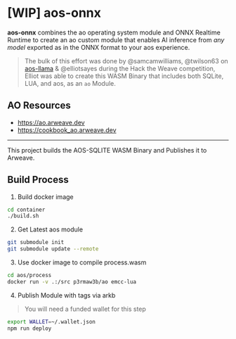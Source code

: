 # [WIP] aos-onnx

**aos-onnx** combines the ao operating system module and ONNX Realtime Runtime to create an ao custom module that enables AI inference from *any model* exported as in the ONNX format to your aos experience. 

> The bulk of this effort was done by @samcamwilliams, @twilson63 on [aos-llama](https://github.com/samcamwilliams/aos-llama) & @elliotsayes during the Hack the Weave competition, Elliot was able to create this WASM Binary that includes both SQLite, LUA, and aos, as an `ao` Module.


## AO Resources

* https://ao.arweave.dev
* https://cookbook_ao.arweave.dev

---

This project builds the AOS-SQLITE WASM Binary and Publishes it to Arweave.

## Build Process

1. Build docker image

```sh
cd container
./build.sh
```

2. Get Latest aos module

```sh
git submodule init
git submodule update --remote
```

3. Use docker image to compile process.wasm

```sh
cd aos/process
docker run -v .:/src p3rmaw3b/ao emcc-lua
```

4. Publish Module with tags via arkb

> You will need a funded wallet for this step 

```sh
export WALLET=~/.wallet.json
npm run deploy
```
